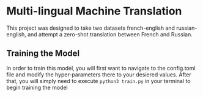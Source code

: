 # Multi-lingual Machine Translation

This project was designed to take two datasets french-english and russian-english, and attempt a zero-shot translation between French and Russian.

## Training the Model

In order to train this model, you will first want to navigate to the config.toml file and modify the hyper-parameters there to your desiered values. After that, you will simply need to execute 
``` python3 train.py ```
in your terminal to begin training the model

